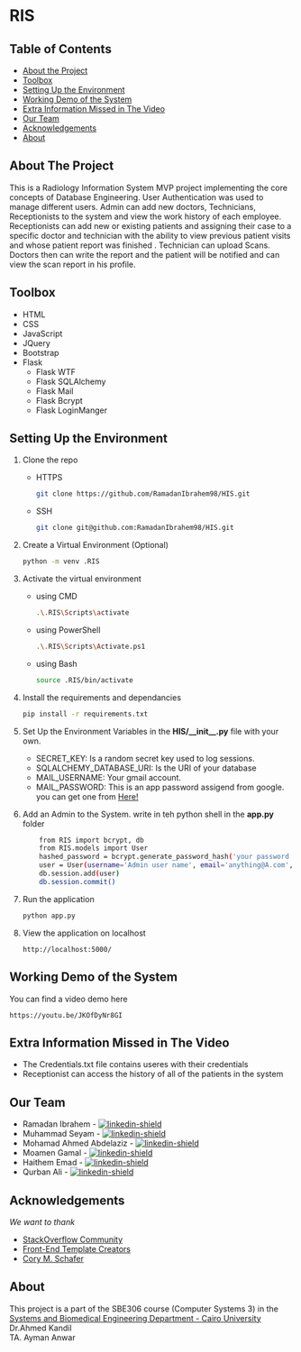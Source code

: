 ﻿# RIS
## Table of Contents

* [About the Project](#about-the-project)
* [Toolbox](#toolbox)
* [Setting Up the Environment](#setting-up-the-environment)
* [Working Demo of the System](#working-demo-of-the-system)
* [Extra Information Missed in The Video](#extra-information-missed-in-the-video)
* [Our Team](#our-team)
* [Acknowledgements](#acknowledgements)
* [About](#about)

## About The Project
This is a Radiology Information System MVP project implementing the core concepts of Database Engineering.
User Authentication was used to manage different users. Admin can add new doctors, Technicians, Receptionists to the system and view the work history of each employee. Receptionists can add new or existing patients and assigning their case to a specific doctor and technician with the ability to view previous patient visits and whose patient report was finished . Technician can upload Scans. Doctors then can write the report and the patient will be notified and can view the scan report in his profile.  

## Toolbox

* HTML
* CSS
* JavaScript
* JQuery
* Bootstrap
* Flask
    * Flask WTF
    * Flask SQLAlchemy
    * Flask Mail
    * Flask Bcrypt
    * Flask LoginManger

## Setting Up the Environment
1. Clone the repo
    - HTTPS
        ```sh
        git clone https://github.com/RamadanIbrahem98/HIS.git
        ```
    - SSH
        ```sh
        git clone git@github.com:RamadanIbrahem98/HIS.git
        ```
1. Create a Virtual Environment (Optional)
    ```sh
    python -m venv .RIS
    ```
1. Activate the virtual environment 
    - using CMD
        ```sh
        .\.RIS\Scripts\activate
        ```
    - using PowerShell
        ```sh
        .\.RIS\Scripts\Activate.ps1
        ```
    - using Bash
        ```sh
        source .RIS/bin/activate
        ```

1. Install the requirements and dependancies
    ```sh
    pip install -r requirements.txt
    ```
1. Set Up the Environment Variables in the **HIS/\_\_init\_\_.py** file with your own.
    * SECRET_KEY: Is a random secret key used to log sessions.
    * SQLALCHEMY_DATABASE_URI: Is the URI of your database
    * MAIL_USERNAME: Your gmail account.
    * MAIL_PASSWORD: This is an app password assigend from google. you can get one from [Here!](https://security.google.com/settings/security/apppasswords)

1. Add an Admin to the System. write in teh python shell in the **app.py** folder
    ```sh
        from RIS import bcrypt, db
        from RIS.models import User
        hashed_password = bcrypt.generate_password_hash('your password here').decode('utf-8')
        user = User(username='Admin user name', email='anything@A.com', password=hashed_password)
        db.session.add(user)
        db.session.commit()
    ```

1. Run the application
    ```sh
    python app.py
    ```
1. View the application on localhost
    ```
    http://localhost:5000/
    ```
## Working Demo of the System

You can find a video demo here

```
https://youtu.be/JKOfDyNr8GI
```

## Extra Information Missed in The Video

* The Credentials.txt file contains useres with their credentials
* Receptionist can access the history of all of the patients in the system

## Our Team

* Ramadan Ibrahem - [![linkedin-shield]](https://www.linkedin.com/in/ramadanibrahem/)
* Muhammad Seyam - [![linkedin-shield]](https://www.linkedin.com/in/mohamed-seyam-91b3b81b7/)
* Mohamad Ahmed Abdelaziz  - [![linkedin-shield]](https://www.linkedin.com/in/mohamed-ahmed-abdelaziz)
* Moamen Gamal - [![linkedin-shield]](https://www.linkedin.com/in/moamen-gamal-5aa12117a/)
* Haithem Emad - [![linkedin-shield]](https://www.linkedin.com/in/haitham-emad-5145b3177/)
* Qurban Ali - [![linkedin-shield]](https://linkedin.com/#)

## Acknowledgements

*We want to thank*
* [StackOverflow Community](https://stackoverflow.com)
* [Front-End Template Creators](https://www.free-css.com/free-css-templates/page257/evolo)
* [Cory M. Schafer](https://www.youtube.com/user/schafer5)

## About
This project is a part of the SBE306 course (Computer Systems 3) in the [Systems and Biomedical Engineering Department - Cairo University](http://bmes.cufe.edu.eg/)\
Dr.Ahmed Kandil\
TA. Ayman Anwar


[linkedin-shield]: https://img.shields.io/badge/-LinkedIn-black.svg?style=flat-square&logo=linkedin&colorB=555
